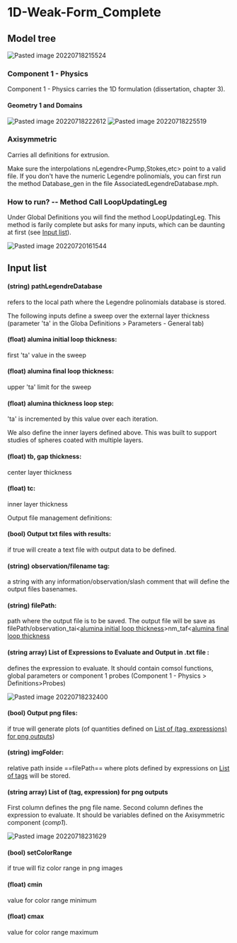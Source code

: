 
# 1D-Weak-Form_Complete

## Model tree
![Pasted image 20220718215524](https://user-images.githubusercontent.com/70443015/180076407-84a3b985-216e-4297-8e38-00c37fa01779.png)

### Component 1 - Physics
Component 1 - Physics carries the 1D formulation (dissertation, chapter 3). 

#### Geometry 1 and Domains
![Pasted image 20220718222612](https://user-images.githubusercontent.com/70443015/180076516-ae20a351-1a3d-4f00-9c13-75447f2b0386.png)
![Pasted image 20220718225519](https://user-images.githubusercontent.com/70443015/180076560-f2b2c096-a720-4b93-a187-b3c9bc993f8b.png)


### Axisymmetric
Carries all definitions for extrusion.

Make sure the interpolations nLegendre<Pump,Stokes,etc> point to a valid file. If you don't have the numeric Legendre polinomials, you can first run the method Database_gen in the file AssociatedLegendreDatabase.mph.

### How to run? -- Method Call LoopUpdatingLeg
Under Global Definitions you will find the method LoopUpdatingLeg. This method is farily complete but asks for many inputs, which can be daunting at first (see [Input list](#input-list)).

![Pasted image 20220720161544](https://user-images.githubusercontent.com/70443015/180076656-f9b0aaf8-fe30-46a9-b19e-6f5fc6e4800a.png)


## Input list

#### (string) pathLegendreDatabase
refers to the local path where the Legendre polinomials database is stored. 

The following inputs define a sweep over the external layer thickness (parameter 'ta' in the Globa Definitions > Parameters - General tab)
#### (float) **alumina initial loop thickness**: 
first 'ta' value in the sweep
#### (float) **alumina final loop thickness**: 
upper 'ta' limit for the sweep
#### (float) **alumina thickness loop step**: 
'ta' is incremented by this value over each iteration.

We also define the inner layers defined above. This was built to support studies of spheres coated with multiple layers.
#### (float) **tb**, gap thickness: 
center layer thickness
#### (float) **tc**:
inner layer thickness

Output file management definitions:
#### (bool) **Output txt files with results**: 
if true will create a text file with output data to be defined.
#### (string) **observation/filename tag**: 
a string with any information/observation/slash comment that will define the output files basenames.
#### (string) **filePath**: 
path where the output file is to be saved. The output file will be save as filePath/observation_tai<[alumina initial loop thickness](#float-alumina-initial-loop-thickness)>nm_taf<[alumina final loop thickness](#float-alumina-final-loop-thickness>nm.txt)
#### (string array) **List of Expressions to Evaluate and Output in .txt file** :  
defines the expression to evaluate. It should contain comsol functions, global parameters or component 1 probes (Component 1 - Physics > Definitions>Probes)

![Pasted image 20220718232400](https://user-images.githubusercontent.com/70443015/180076879-78e3f6b5-5a04-485c-8952-137d278111a1.png)

#### (bool)  **Output png files**:
if true will generate plots (of quantities defined on [List of (tag, expressions) for png outputs](#string-array-list-of-tag-expression-for-png-outputs))
#### (string) **imgFolder**: 
relative path inside ==filePath== where plots defined by expressions on [List of tags](#string-array-list-of-tag-expression-for-png-outputs) will be stored.
#### (string array) List of (tag, expression) for png outputs
First column defines the png file name. Second column defines the expression to evaluate. It should be variables defined on the Axisymmetric component (*comp1*).

![Pasted image 20220718231629](https://user-images.githubusercontent.com/70443015/180077042-046065c3-b56f-4088-b4df-1a9a256b413d.png)

#### (bool) setColorRange
if true will fiz color range in png images
#### (float) cmin
value for color range minimum
#### (float) cmax
value for color range maximum
